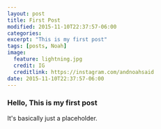 ```yaml
---
layout: post
title: First Post
modified: 2015-11-10T22:37:57-06:00
categories: 
excerpt: "This is my first post"
tags: [posts, Noah]
image:
  feature: lightning.jpg
  credit: IG
  creditlink: https://instagram.com/andnoahsaid
date: 2015-11-10T22:37:57-06:00
---
```


### Hello, This is my first post
It's basically just a placeholder.